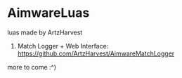 # AimwareLuas
luas made by ArtzHarvest

1. Match Logger + Web Interface: https://github.com/ArtzHarvest/AimwareMatchLogger

more to come :^)
